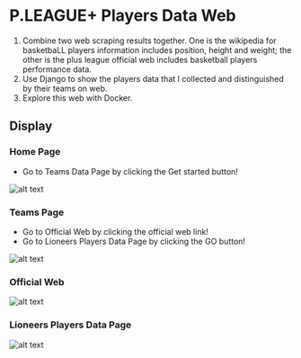 # P.LEAGUE+ Players Data Web
1. Combine two web scraping results together. One is the wikipedia for basketbaLL players information includes position, height and weight; the other is the plus league official web includes basketball players performance data. 
2. Use Django to show the players data that I collected and distinguished by their teams on web. 
3. Explore this web with Docker. 

## Display
### Home Page
* Go to Teams Data Page by clicking the Get started button!

![alt text](https://github.com/jamesdai0717/basketball/blob/main/images/home_page.PNG?raw=true)
### Teams Page
* Go to Official Web by clicking the official web link!
* Go to Lioneers Players Data Page by clicking the GO button!

![alt text](https://github.com/jamesdai0717/basketball/blob/main/images/team_page.PNG?raw=true)
### Official Web
![alt text](https://github.com/jamesdai0717/basketball/blob/main/images/lion_official.PNG?raw=true)
### Lioneers Players Data Page
![alt text](https://github.com/jamesdai0717/basketball/blob/main/images/lion.PNG?raw=true)
